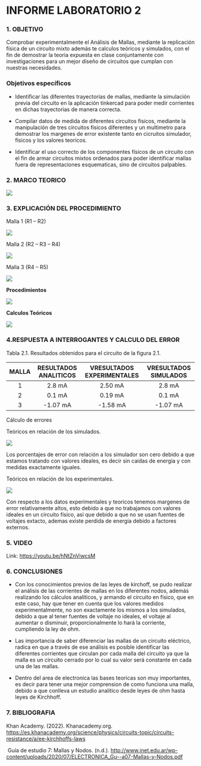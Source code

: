# INFORME LABORATORIO 2

### 1. OBJETIVO

Comprobar experimentalmente el Análisis de Mallas, mediante la replicación física de un circuito mixto además te calculos teóricos y simulados, con el fin de demostrar la teoria expuesta en clase conjuntamente con investigaciones para un mejor diseño de circuitos que cumplan con nuestras necesidades. 

### Objetivos específicos

- Identificar las diferentes trayectorias de mallas, mediante la simulación previa del circuito en la aplicación tinkercad para poder medir corrientes en dichas trayectorias de manera correcta.

- Compilar datos de medida de diferentes circuitos fisicos, mediante la manipulación de tres circuitos fisicos diferentes y un multimetro para demostrar los margenes de error existente tanto en cicruitos simulador, fisicos y los valores teoricos. 

- Identificar el uso correcto de los componentes físicos de un circuito con el fin de armar circuitos mixtos ordenados para poder identificar mallas fuera de representaciones esquematicas, sino de circuitos palpables.

### 2. MARCO TEORICO

![](https://github.com/melaniegutierrez/INFORME-LABORATORIO-2/blob/main/An%C3%A1lisis%20de%20mallas.jpeg)

### 3. EXPLICACIÓN DEL PROCEDIMIENTO

Malla 1 (R1 – R2)

![](https://github.com/melaniegutierrez/CAP-LAB-2/blob/main/m11.png)

Malla 2 (R2 – R3 – R4)

![](https://github.com/melaniegutierrez/CAP-LAB-2/blob/main/m21.png)

Malla 3 (R4 – R5)

![](https://github.com/melaniegutierrez/CAP-LAB-2/blob/main/m31.png)

**Procedimientos**

![](https://github.com/melaniegutierrez/CAP-LAB-2/blob/main/c1.png)

**Calculos Teóricos**

![](https://github.com/melaniegutierrez/CAP-LAB-2/blob/main/p1.png)

### 4.RESPUESTA A INTERROGANTES Y CALCULO DEL ERROR

Tabla 2.1. Resultados obtenidos para el circuito de la figura 2.1.

| **MALLA** | **RESULTADOS ANALITICOS** | **VRESULTADOS EXPERIMENTALES** | **VRESULTADOS SIMULADOS** |
| :-------------: | :-------------: | :-------------: | :-------------: |
| 1 | 2.8 mA| 2.50 mA| 2.8 mA|
| 2 | 0.1 mA| 0.19 mA| 0.1 mA |
| 3 | -1.07 mA | -1.58 mA| -1.07 mA |

Cálculo de errores

Teóricos en relación de los simulados.

![](https://github.com/melaniegutierrez/CAP-LAB-2/blob/main/e1.png)

Los porcentajes de error con relación a los simulador son cero debido a que estamos tratando con valores ideales, es decir sin caidas de energia y con medidas exactamente iguales.

Teóricos en relación de los experimentales.

![](https://github.com/melaniegutierrez/CAP-LAB-2/blob/main/e2.png)

Con respecto a los datos experimentales y teoricos tenemos margenes de error relativamente altos, esto debido a que no trabajamos con valores ideales en un circuito físico, asi que debido a que no se usan fuentes de voltajes extacto, ademas existe perdida de energia debido a factores externos. 

### 5. VIDEO

Link: https://youtu.be/hNtZnViwcsM

### 6. CONCLUSIONES

- Con los conocimientos previos de las leyes de kirchoff, se pudo realizar el análisis de las corrientes de mallas en los diferentes nodos, además realizando los cálculos analíticos, y armando el circuito en físico, que en este caso, hay que tener en cuenta que los valores medidos experimentalmente, no son exactamente los mismos a los simulados, debido a que al tener fuentes de voltaje no ideales, el voltaje al aumentar o disminuir, proporcionalmente lo hará la corriente, cumpliendo la ley de ohm.

- Las importancia de saber diferenciar las mallas de un circuito eléctrico, radica en que a través de ese análisis es posible identificar las diferentes corrientes que circulan por cada malla del circuito ya que la malla es un circuito cerrado por lo cual su valor será constante en cada una de las mallas.

 - Dentro del area de electronica las bases teoricas son muy importantes, es decir para tener una mejor comprension de como funciona una malla, debido a que conlleva un estudio analitico desde leyes de ohm hasta leyes de Kirchhoff.  

### 7. BIBLIOGRAFIA 

Khan Academy. (2022). Khanacademy.org. https://es.khanacademy.org/science/physics/circuits-topic/circuits-resistance/a/ee-kirchhoffs-laws

‌
Guía de estudio 7: Mallas y Nodos. (n.d.). http://www.inet.edu.ar/wp-content/uploads/2020/07/ELECTRONICA_Gu--a07-Mallas-y-Nodos.pdf



‌





